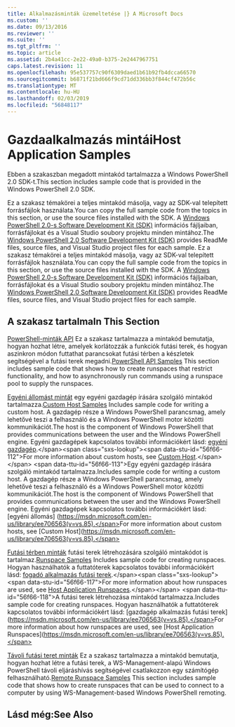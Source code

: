 ```yaml
---
title: Alkalmazásminták üzemeltetése |} A Microsoft Docs
ms.custom: ''
ms.date: 09/13/2016
ms.reviewer: ''
ms.suite: ''
ms.tgt_pltfrm: ''
ms.topic: article
ms.assetid: 2b4a41cc-2e22-49a0-b375-2e2447967751
caps.latest.revision: 11
ms.openlocfilehash: 95e537757c90f6309daed1b61b92fb4dcca66570
ms.sourcegitcommit: b6871f21bd666f9cd71dd336bb3f844cf472b56c
ms.translationtype: MT
ms.contentlocale: hu-HU
ms.lasthandoff: 02/03/2019
ms.locfileid: "56848117"
---
```

# <a name="host-application-samples"></a><span data-ttu-id="56f66-102">Gazdaalkalmazás mintái</span><span class="sxs-lookup"><span data-stu-id="56f66-102">Host Application Samples</span></span>

<span data-ttu-id="56f66-103">Ebben a szakaszban megadott mintakód tartalmazza a Windows PowerShell 2.0 SDK-t.</span><span class="sxs-lookup"><span data-stu-id="56f66-103">This section includes sample code that is provided in the Windows PowerShell 2.0 SDK.</span></span>

 <span data-ttu-id="56f66-104">Ez a szakasz témakörei a teljes mintakód másolja, vagy az SDK-val telepített forrásfájlok használata.</span><span class="sxs-lookup"><span data-stu-id="56f66-104">You can copy the full sample code from the topics in this section, or use the source files installed with the SDK.</span></span> <span data-ttu-id="56f66-105">A [Windows PowerShell 2.0-s Software Development Kit (SDK)](https://www.microsoft.com/en-us/download/details.aspx?id=2560) információs fájljaiban, forrásfájlokat és a Visual Studio soubory projektu minden mintához.</span><span class="sxs-lookup"><span data-stu-id="56f66-105">The [Windows PowerShell 2.0 Software Development Kit (SDK)](https://www.microsoft.com/en-us/download/details.aspx?id=2560) provides ReadMe files, source files, and Visual Studio project files for each sample.</span></span>
<span data-ttu-id="56f66-106">Ez a szakasz témakörei a teljes mintakód másolja, vagy az SDK-val telepített forrásfájlok használata.</span><span class="sxs-lookup"><span data-stu-id="56f66-106">You can copy the full sample code from the topics in this section, or use the source files installed with the SDK.</span></span> <span data-ttu-id="56f66-107">A [Windows PowerShell 2.0-s Software Development Kit (SDK)](https://www.microsoft.com/en-us/download/details.aspx?id=2560) információs fájljaiban, forrásfájlokat és a Visual Studio soubory projektu minden mintához.</span><span class="sxs-lookup"><span data-stu-id="56f66-107">The [Windows PowerShell 2.0 Software Development Kit (SDK)](https://www.microsoft.com/en-us/download/details.aspx?id=2560) provides ReadMe files, source files, and Visual Studio project files for each sample.</span></span>

## <a name="in-this-section"></a><span data-ttu-id="56f66-108">A szakasz tartalma</span><span class="sxs-lookup"><span data-stu-id="56f66-108">In This Section</span></span>

 <span data-ttu-id="56f66-109">[PowerShell-minták API](./windows-powershell-api-samples.md) Ez a szakasz tartalmazza a mintakód bemutatja, hogyan hozhat létre, amelyek korlátozzák a funkciók futási terek, és hogyan aszinkron módon futtathat parancsokat futási térben a készletek segítségével a futási terek megadni.</span><span class="sxs-lookup"><span data-stu-id="56f66-109">[PowerShell API Samples](./windows-powershell-api-samples.md) This section includes sample code that shows how to create runspaces that restrict functionality, and how to asynchronously run commands using a runspace pool to supply the runspaces.</span></span>

 <span data-ttu-id="56f66-110">[Egyéni állomást mintát](./custom-host-samples.md) egy egyéni gazdagép írására szolgáló mintakód tartalmazza.</span><span class="sxs-lookup"><span data-stu-id="56f66-110">[Custom Host Samples](./custom-host-samples.md) Includes sample code for writing a custom host.</span></span> <span data-ttu-id="56f66-111">A gazdagép része a Windows PowerShell parancsmag, amely lehetővé teszi a felhasználó és a Windows PowerShell motor közötti kommunikációt.</span><span class="sxs-lookup"><span data-stu-id="56f66-111">The host is the component of Windows PowerShell that provides communications between the user and the Windows PowerShell engine.</span></span> <span data-ttu-id="56f66-112">Egyéni gazdagépek kapcsolatos további információkért lásd: [egyéni gazdagép](https://msdn.microsoft.com/en-us/library/ee706563(v=vs.85).aspx).</span><span class="sxs-lookup"><span data-stu-id="56f66-112">For more information about custom hosts, see [Custom Host](https://msdn.microsoft.com/en-us/library/ee706563(v=vs.85).aspx).</span></span>
<span data-ttu-id="56f66-113">Egy egyéni gazdagép írására szolgáló mintakód tartalmazza.</span><span class="sxs-lookup"><span data-stu-id="56f66-113">Includes sample code for writing a custom host.</span></span> <span data-ttu-id="56f66-114">A gazdagép része a Windows PowerShell parancsmag, amely lehetővé teszi a felhasználó és a Windows PowerShell motor közötti kommunikációt.</span><span class="sxs-lookup"><span data-stu-id="56f66-114">The host is the component of Windows PowerShell that provides communications between the user and the Windows PowerShell engine.</span></span> <span data-ttu-id="56f66-115">Egyéni gazdagépek kapcsolatos további információkért lásd: [egyéni állomás] (https://msdn.microsoft.com/en-us/library/ee706563(v=vs.85).</span><span class="sxs-lookup"><span data-stu-id="56f66-115">For more information about custom hosts, see [Custom Host](https://msdn.microsoft.com/en-us/library/ee706563(v=vs.85).</span></span>

 <span data-ttu-id="56f66-116">[Futási térben minták](./runspace-samples.md) futási terek létrehozására szolgáló mintakódot is tartalmaz.</span><span class="sxs-lookup"><span data-stu-id="56f66-116">[Runspace Samples](./runspace-samples.md) Includes sample code for creating runspaces.</span></span> <span data-ttu-id="56f66-117">Hogyan használhatók a futtatóterek kapcsolatos további információkért lásd: [fogadó alkalmazás futási terek](https://msdn.microsoft.com/en-us/library/ee706563(v=vs.85).aspx).</span><span class="sxs-lookup"><span data-stu-id="56f66-117">For more information about how runspaces are used, see [Host Application Runspaces](https://msdn.microsoft.com/en-us/library/ee706563(v=vs.85).aspx).</span></span>
<span data-ttu-id="56f66-118">A futási terek létrehozása mintakód tartalmazza.</span><span class="sxs-lookup"><span data-stu-id="56f66-118">Includes sample code for creating runspaces.</span></span> <span data-ttu-id="56f66-119">Hogyan használhatók a futtatóterek kapcsolatos további információkért lásd: [gazdagép alkalmazás futási terek] (https://msdn.microsoft.com/en-us/library/ee706563(v=vs.85).</span><span class="sxs-lookup"><span data-stu-id="56f66-119">For more information about how runspaces are used, see [Host Application Runspaces](https://msdn.microsoft.com/en-us/library/ee706563(v=vs.85).</span></span>

 <span data-ttu-id="56f66-120">[Távoli futási teret minták](./remote-runspace-samples.md) Ez a szakasz tartalmazza a mintakód bemutatja, hogyan hozhat létre a futási terek, a WS-Management-alapú Windows PowerShell távoli eljáráshívás segítségével csatlakozzon egy számítógép felhasználható.</span><span class="sxs-lookup"><span data-stu-id="56f66-120">[Remote Runspace Samples](./remote-runspace-samples.md) This section includes sample code that shows how to create runspaces that can be used to connect to a computer by using WS-Management-based Windows PowerShell remoting.</span></span>

## <a name="see-also"></a><span data-ttu-id="56f66-121">Lásd még:</span><span class="sxs-lookup"><span data-stu-id="56f66-121">See Also</span></span>
